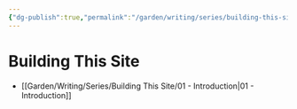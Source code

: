 ```yaml
---
{"dg-publish":true,"permalink":"/garden/writing/series/building-this-site/building-this-site/","pinned":true,"contentClasses":"foldernote","noteIcon":"1","created":"2024-12-06T21:52:56.982+01:00","updated":"2024-12-08T20:16:30.080+01:00"}
---
```


# Building This Site

- [[Garden/Writing/Series/Building This Site/01 - Introduction\|01 - Introduction]]

